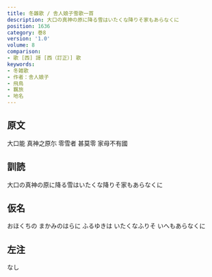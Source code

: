 ```yaml
---
title: 冬雜歌 / 舎人娘子雪歌一首
description: 大口の真神の原に降る雪はいたくな降りそ家もあらなくに
position: 1636
category: 巻8
version: '1.0'
volume: 8
comparison:
- 歌 [西] 謌 [西（訂正）] 歌
keywords:
- 冬雑歌
- 作者：舎人娘子
- 飛鳥
- 羈旅
- 地名
---
```


## 原文

大口能 真神之原尓 零雪者 甚莫零 家母不有國

## 訓読

大口の真神の原に降る雪はいたくな降りそ家もあらなくに

## 仮名

おほくちの まかみのはらに ふるゆきは いたくなふりそ いへもあらなくに

## 左注

なし
